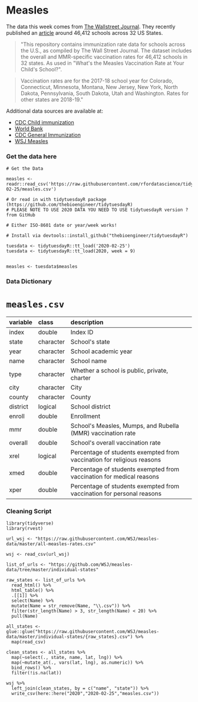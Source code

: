 # Measles

The data this week comes from [The Wallstreet Journal](https://github.com/WSJ/measles-data). They recently published an [article](https://www.wsj.com/graphics/school-measles-rate-map/) around 46,412 schools across 32 US States.

> "This repository contains immunization rate data for schools across the U.S., as compiled by The Wall Street Journal. The dataset includes the overall and MMR-specific vaccination rates for 46,412 schools in 32 states. As used in "What's the Measles Vaccination Rate at Your Child's School?".

> Vaccination rates are for the 2017-18 school year for Colorado, Connecticut, Minnesota, Montana, New Jersey, New York, North Dakota, Pennsylvania, South Dakota, Utah and Washington. Rates for other states are 2018-19."

Additional data sources are available at:
* [CDC Child immunization](https://www.cdc.gov/vaccines/imz-managers/coverage/childvaxview/data-reports/mmr/trend/index.html)  
* [World Bank](https://data.worldbank.org/indicator/SH.IMM.MEAS?end=2018&locations=IT&start=1990&view=chart)   
* [CDC General Immunization](https://www.cdc.gov/nchs/fastats/immunize.htm)  
* [WSJ Measles](https://raw.githubusercontent.com/WSJ/measles-data/master/all-measles-rates.csv)  

### Get the data here

```{r}
# Get the Data

measles <- readr::read_csv('https://raw.githubusercontent.com/rfordatascience/tidytuesday/master/data/2020/2020-02-25/measles.csv')

# Or read in with tidytuesdayR package (https://github.com/thebioengineer/tidytuesdayR)
# PLEASE NOTE TO USE 2020 DATA YOU NEED TO USE tidytuesdayR version ? from GitHub

# Either ISO-8601 date or year/week works!

# Install via devtools::install_github("thebioengineer/tidytuesdayR")

tuesdata <- tidytuesdayR::tt_load('2020-02-25')
tuesdata <- tidytuesdayR::tt_load(2020, week = 9)


measles <- tuesdata$measles
```
### Data Dictionary

# `measles.csv`

|variable |class     |description |
|:--------|:---------|:-----------|
|index    |double    | Index ID |
|state    |character | School's state |
|year     |character | School academic year|
|name     |character | School name|
|type     |character | Whether a school is public, private, charter |
|city     |character | City |
|county   |character | County |
|district |logical   | School district |
|enroll   |double    | Enrollment |
|mmr      |double    | School's Measles, Mumps, and Rubella (MMR) vaccination rate |
|overall  |double    | School's overall vaccination rate|
|xrel     |logical   | Percentage of students exempted from vaccination for religious reasons |
|xmed     |double    | Percentage of students exempted from vaccination for medical reasons |
|xper     |double    | Percentage of students exempted from vaccination for personal reasons |

### Cleaning Script

```{r}
library(tidyverse)
library(rvest)

url_wsj <- "https://raw.githubusercontent.com/WSJ/measles-data/master/all-measles-rates.csv"

wsj <- read_csv(url_wsj)

list_of_urls <- "https://github.com/WSJ/measles-data/tree/master/individual-states"

raw_states <- list_of_urls %>% 
  read_html() %>% 
  html_table() %>% 
  .[[1]] %>% 
  select(Name) %>% 
  mutate(Name = str_remove(Name, "\\.csv")) %>% 
  filter(str_length(Name) > 3, str_length(Name) < 20) %>% 
  pull(Name)

all_states <- glue::glue("https://raw.githubusercontent.com/WSJ/measles-data/master/individual-states/{raw_states}.csv") %>% 
  map(read_csv)

clean_states <- all_states %>% 
  map(~select(., state, name, lat, lng)) %>% 
  map(~mutate_at(., vars(lat, lng), as.numeric)) %>% 
  bind_rows() %>% 
  filter(!is.na(lat))

wsj %>% 
  left_join(clean_states, by = c("name", "state")) %>% 
  write_csv(here::here("2020","2020-02-25","measles.csv"))
  
```
